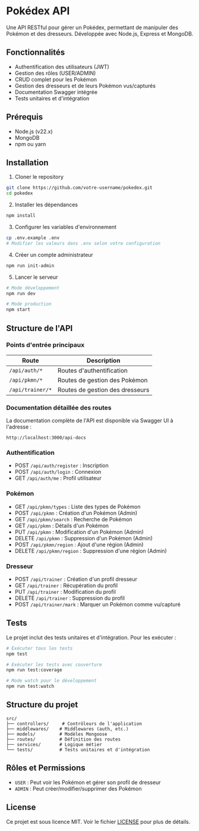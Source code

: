 # Pokédex API

Une API RESTful pour gérer un Pokédex, permettant de manipuler des Pokémon et des dresseurs. Développée avec Node.js, Express et MongoDB.

## Fonctionnalités

- Authentification des utilisateurs (JWT)
- Gestion des rôles (USER/ADMIN)
- CRUD complet pour les Pokémon
- Gestion des dresseurs et de leurs Pokémon vus/capturés
- Documentation Swagger intégrée
- Tests unitaires et d'intégration

## Prérequis

- Node.js (v22.x)
- MongoDB
- npm ou yarn

## Installation

1. Cloner le repository
```bash
git clone https://github.com/votre-username/pokedex.git
cd pokedex
```

2. Installer les dépendances
```bash
npm install
```

3. Configurer les variables d'environnement
```bash
cp .env.example .env
# Modifier les valeurs dans .env selon votre configuration
```

4. Créer un compte administrateur
```bash
npm run init-admin
```

5. Lancer le serveur
```bash
# Mode développement
npm run dev

# Mode production
npm start
```

## Structure de l'API

### Points d'entrée principaux

| Route | Description |
|-------|-------------|
| `/api/auth/*` | Routes d'authentification |
| `/api/pkmn/*` | Routes de gestion des Pokémon |
| `/api/trainer/*` | Routes de gestion des dresseurs |

### Documentation détaillée des routes

La documentation complète de l'API est disponible via Swagger UI à l'adresse :
```
http://localhost:3000/api-docs
```

### Authentification

- POST `/api/auth/register` : Inscription
- POST `/api/auth/login` : Connexion
- GET `/api/auth/me` : Profil utilisateur

### Pokémon

- GET `/api/pkmn/types` : Liste des types de Pokémon
- POST `/api/pkmn` : Création d'un Pokémon (Admin)
- GET `/api/pkmn/search` : Recherche de Pokémon
- GET `/api/pkmn` : Détails d'un Pokémon
- PUT `/api/pkmn` : Modification d'un Pokémon (Admin)
- DELETE `/api/pkmn` : Suppression d'un Pokémon (Admin)
- POST `/api/pkmn/region` : Ajout d'une région (Admin)
- DELETE `/api/pkmn/region` : Suppression d'une région (Admin)

### Dresseur

- POST `/api/trainer` : Création d'un profil dresseur
- GET `/api/trainer` : Récupération du profil
- PUT `/api/trainer` : Modification du profil
- DELETE `/api/trainer` : Suppression du profil
- POST `/api/trainer/mark` : Marquer un Pokémon comme vu/capturé

## Tests

Le projet inclut des tests unitaires et d'intégration. Pour les exécuter :

```bash
# Exécuter tous les tests
npm test

# Exécuter les tests avec couverture
npm run test:coverage

# Mode watch pour le développement
npm run test:watch
```

## Structure du projet

```
src/
├── controllers/     # Contrôleurs de l'application
├── middlewares/    # Middlewares (auth, etc.)
├── models/         # Modèles Mongoose
├── routes/         # Définition des routes
├── services/       # Logique métier
└── tests/          # Tests unitaires et d'intégration
```

## Rôles et Permissions

- `USER` : Peut voir les Pokémon et gérer son profil de dresseur
- `ADMIN` : Peut créer/modifier/supprimer des Pokémon

## License

Ce projet est sous licence MIT. Voir le fichier [LICENSE](LICENSE) pour plus de détails.
